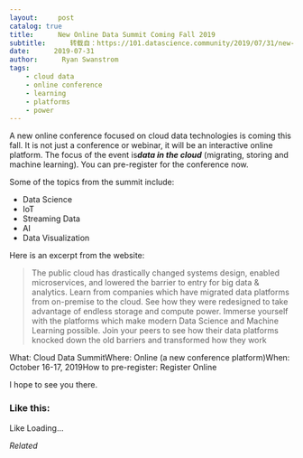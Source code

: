 ```yaml
---
layout:     post
catalog: true
title:      New Online Data Summit Coming Fall 2019
subtitle:      转载自：https://101.datascience.community/2019/07/31/new-online-data-summit-coming-fall-2019/
date:      2019-07-31
author:      Ryan Swanstrom
tags:
    - cloud data
    - online conference
    - learning
    - platforms
    - power
---
```


A new online conference focused on cloud data technologies is coming this fall. It is not just a conference or webinar, it will be an interactive online platform. The focus of the event is***data in the cloud*** (migrating, storing and machine learning). You can pre-register for the conference now. 

Some of the topics from the summit include:
- Data Science
- IoT
- Streaming Data
- AI
- Data Visualization

Here is an excerpt from the website:

>  The public cloud has drastically changed systems design, enabled microservices, and lowered the barrier to entry for big data & analytics. Learn from companies which have migrated data platforms from on-premise to the cloud. See how they were redesigned to take advantage of endless storage and compute power. Immerse yourself with the platforms which make modern Data Science and Machine Learning possible. Join your peers to see how their data platforms knocked down the old barriers and transformed how they work 

What: Cloud Data SummitWhere: Online (a new conference platform)When: October 16-17, 2019How to pre-register: Register Online

I hope to see you there.

### Like this:

Like Loading...


*Related*

